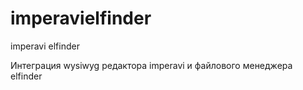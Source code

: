 imperavielfinder
================

imperavi elfinder

Интеграция wysiwyg редактора imperavi  и файлового менеджера elfinder

